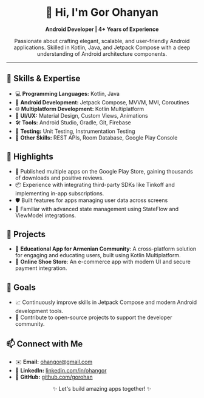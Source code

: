 
<body>
    <h1 align="center">👋 Hi, I'm Gor Ohanyan</h1>
    <p align="center">
        <strong>Android Developer | 4+ Years of Experience</strong>
    </p>

 <p align="center">
        Passionate about crafting elegant, scalable, and user-friendly Android applications. 
        Skilled in Kotlin, Java, and Jetpack Compose with a deep understanding of Android architecture components.
    </p>

<hr>

<h2>🔧 Skills & Expertise</h2>
    <ul>
        <li>💻 <strong>Programming Languages:</strong> Kotlin, Java</li>
        <li>📱 <strong>Android Development:</strong> Jetpack Compose, MVVM, MVI, Coroutines</li>
        <li>🌐 <strong>Multiplatform Development:</strong> Kotlin Multiplatform</li>
        <li>🎨 <strong>UI/UX:</strong> Material Design, Custom Views, Animations</li>
        <li>🛠️ <strong>Tools:</strong> Android Studio, Gradle, Git, Firebase</li>
        <li>🧪 <strong>Testing:</strong> Unit Testing, Instrumentation Testing</li>
        <li>🔗 <strong>Other Skills:</strong> REST APIs, Room Database, Google Play Console</li>
    </ul>

 <h2>🌟 Highlights</h2>
    <ul>
        <li>🚀 Published multiple apps on the Google Play Store, gaining thousands of downloads and positive reviews.</li>
        <li>📦 Experience with integrating third-party SDKs like Tinkoff and implementing in-app subscriptions.</li>
        <li>🛡️ Built features for apps managing user data across screens</li>
        <li>🔄 Familiar with advanced state management using StateFlow and ViewModel integrations.</li>
    </ul>
    <h2>📂 Projects</h2>
    <ul>
        <li>
            📘 <strong>Educational App for Armenian Community</strong>: A cross-platform solution for engaging and educating users, built using Kotlin Multiplatform.
        </li>
        <li>
            🛒 <strong>Online Shoe Store</strong>: An e-commerce app with modern UI and secure payment integration.
        </li>
    </ul>

  <h2>🚀 Goals</h2>
    <ul>
        <li>📈 Continuously improve skills in Jetpack Compose and modern Android development tools.</li>
        <li>🤝 Contribute to open-source projects to support the developer community.</li>
    </ul>

   <h2>📫 Connect with Me</h2>
    <ul>
        <li>✉️ <strong>Email:</strong> <a href="mailto:ohangor@gmail.com">ohangor@gmail.com</a></li>
        <li>🔗 <strong>LinkedIn:</strong> <a href="https://linkedin.com/in/ohangor" target="_blank">linkedin.com/in/ohangor</a></li>
        <li>🐙 <strong>GitHub:</strong> <a href="https://github.com/gorohan" target="_blank">github.com/gorohan</a></li>
    </ul>

   <p align="center">✨ Let's build amazing apps together! ✨</p>
</body>
</html>

